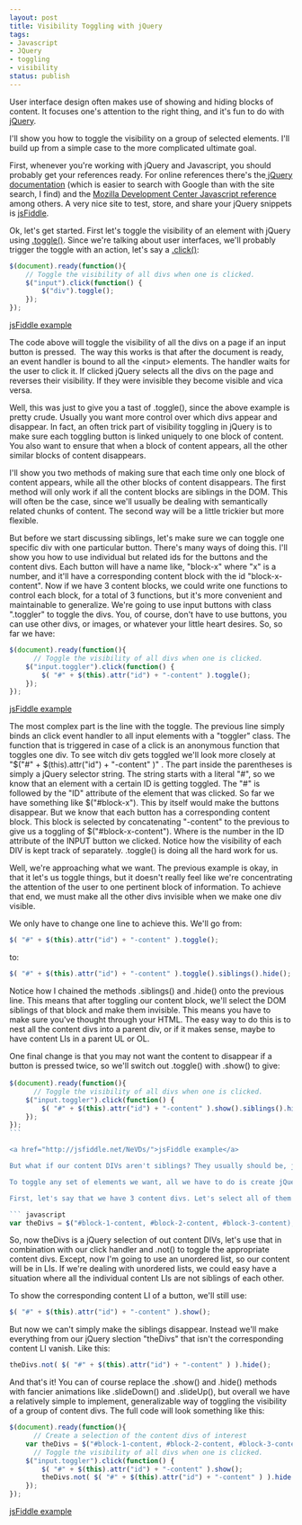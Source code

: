 ```yaml
---
layout: post
title: Visibility Toggling with jQuery
tags:
- Javascript
- JQuery
- toggling
- visibility
status: publish
---
```

User interface design often makes use of showing and hiding blocks of content. It focuses one's attention to the right 
thing, and it's fun to do with <a href="http://jquery.com/">jQuery</a>.

I'll show you how to toggle the visibility on a group of selected elements. I'll build up from a simple case to the more
complicated ultimate goal.

First, whenever you're working with jQuery and Javascript, you should probably get your references ready. For online 
references there's the<a href="http://docs.jquery.com/Main_Page"> jQuery documentation</a> (which is easier to search 
with Google than with the site search, I find) and the <a href="https://developer.mozilla.org/en/javascript">Mozilla 
    Development Center Javascript reference</a> among others. A very nice site to test, store, and share your jQuery 
snippets is <a href="http://jsfiddle.net/">jsFiddle</a>.

Ok, let's get started. First let's toggle the visibility of an element with jQuery
using <a href="http://api.jquery.com/toggle/">.toggle()</a>. Since we're talking about user interfaces, we'll probably
trigger the toggle with an action, let's say a <a href="http://api.jquery.com/click/">.click()</a>:

```javascript
$(document).ready(function(){
    // Toggle the visibility of all divs when one is clicked.
    $("input").click(function() {
        $("div").toggle();
    });
});
```

<a href="http://jsfiddle.net/QXZ7p/">jsFiddle example</a>

The code above will toggle the visibility of all the divs on a page if an input button is pressed.  The way this works
is that after the document is ready, an event handler is bound to all the &lt;input&gt; elements. The handler waits for
the user to click it. If clicked jQuery selects all the divs on the page and reverses their visibility. If they were
invisible they become visible and vica versa.

Well, this was just to give you a tast of .toggle(), since the above example is pretty crude. Usually you want more
control over which divs appear and disappear. In fact, an often trick part of visibility toggling in jQuery is to make
sure each toggling button is linked uniquely to one block of content. You also want to ensure that when a block of
content appears, all the other similar blocks of content disappears.

I'll show you two methods of making sure that each time only one block of content appears, while all the other blocks
of content disappears. The first method will only work if all the content blocks are siblings in the DOM. This will
often be the case, since we'll usually be dealing with semantically related chunks of content. The second way will be a
little trickier but more flexible.

But before we start discussing siblings, let's make sure we can toggle one specific div with one particular button.
There's many ways of doing this. I'll show you how to use individual but related ids for the buttons and the content
divs. Each button will have a name like, "block-x" where "x" is a number, and it'll have a corresponding content block
with the id "block-x-content". Now if we have 3 content blocks, we could write one functions to control each block, for
a total of 3 functions, but it's more convenient and maintainable to generalize. We're going to use input buttons with
class ".toggler" to toggle the divs. You, of course, don't have to use buttons, you can use other divs, or images, or
whatever your little heart desires. So, so far we have:

``` javascript
$(document).ready(function(){
      // Toggle the visibility of all divs when one is clicked.
    $("input.toggler").click(function() {
        $( "#" + $(this).attr("id") + "-content" ).toggle();
    });
});
```

<a href="http://jsfiddle.net/N4PDK/">jsFiddle example</a>

The most complex part is the line with the toggle. The previous line simply binds an click event handler to all input 
elements with a "toggler" class. The function that is triggered in case of a click is an anonymous function that toggles 
one div. To see witch div gets toggled we'll look more closely at "$("#" + $(this).attr("id") + "-content" )" . The part 
inside the parentheses is simply a jQuery selector string. The string starts with a literal "#", so we know that an 
element with a certain ID is getting toggled. The "#" is followed by the "ID" attribute of the element that was clicked. 
So far we have something like $("#block-x"). This by itself would make the buttons disappear. But we know that each 
button has a corresponding content block. This block is selected by concatenating "-content" to the previous to give us 
a toggling of $("#block-x-content"). Where is the number in the ID attribute of the INPUT button we clicked. Notice how 
the visibility of each DIV is kept track of separately. .toggle() is doing all the hard work for us.

Well, we're approaching what we want. The previous example is okay, in that it let's us toggle things, but it doesn't 
really feel like we're concentrating the attention of the user to one pertinent block of information. To achieve that 
end, we must make all the other divs invisible when we make one div visible.

We only have to change one line to achieve this. We'll go from:

``` javascript
$( "#" + $(this).attr("id") + "-content" ).toggle();
```

to:

``` javascript
$( "#" + $(this).attr("id") + "-content" ).toggle().siblings().hide();
```

Notice how I chained the methods .siblings() and .hide() onto the previous line. This means that after toggling our 
content block, we'll select the DOM siblings of that block and make them invisible. This means you have to make sure 
you've thought through your HTML. The easy way to do this is to nest all the content divs into a parent div, or if it 
makes sense, maybe to have content LIs in a parent UL or OL.

One final change is that you may not want the content to disappear if a button is pressed twice, so we'll switch out 
.toggle() with .show() to give:<span class="Apple-style-span" style="font-family: Consolas, Monaco, monospace; font-size: 12px; line-height: 18px; white-space: pre;">​</span>

``` javascript
$(document).ready(function(){
      // Toggle the visibility of all divs when one is clicked.
    $("input.toggler").click(function() {
        $( "#" + $(this).attr("id") + "-content" ).show().siblings().hide();
    });
});
​```

<a href="http://jsfiddle.net/NeVDs/">jsFiddle example</a>

But what if our content DIVs aren't siblings? They usually should be, just because of the way information is structured on an HTML page, but we really don't want to count on that. We want the flexibility to toggle any set of elements we want.

To toggle any set of elements we want, all we have to do is create jQuery set of the elements and use .not() in combination with that. I'll show you how.

First, let's say that we have 3 content divs. Let's select all of them with jQuery:

``` javascript
var theDivs = $("#block-1-content, #block-2-content, #block-3-content);
```

So, now theDivs is a jQuery selection of out content DIVs, let's use that in combination with our click handler and .not() to toggle the appropriate content divs. Except, now I'm going to use an unordered list, so our content will be in LIs. If we're dealing with unordered lists, we could easy have a situation where all the individual content LIs are not siblings of each other.

To show the corresponding content LI of a button, we'll still use:

``` javascript
$( "#" + $(this).attr("id") + "-content" ).show();
```

But now we can't simply make the siblings disappear. Instead we'll make everything from our jQuery slection "theDivs" that isn't the corresponding content LI vanish. Like this:

``` javascript
theDivs.not( $( "#" + $(this).attr("id") + "-content" ) ).hide();
```

And that's it! You can of course replace the .show() and .hide() methods with fancier animations like .slideDown() and .slideUp(), but overall we have a relatively simple to implement, generalizable way of toggling the visibility of a group of content divs. The full code will look something like this:

``` javascript
$(document).ready(function(){
      // Create a selection of the content divs of interest
    var theDivs = $("#block-1-content, #block-2-content, #block-3-content");
      // Toggle the visibility of all divs when one is clicked.
    $("input.toggler").click(function() {
        $( "#" + $(this).attr("id") + "-content" ).show();
        theDivs.not( $( "#" + $(this).attr("id") + "-content" ) ).hide();
    });
});​
```

<a href="http://jsfiddle.net/NNLzj/">jsFiddle example</a>
